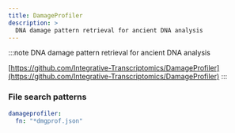 ```yaml
---
title: DamageProfiler
description: >
  DNA damage pattern retrieval for ancient DNA analysis
---
```


<!--
~~~~~ DO NOT EDIT ~~~~~
This file is autogenerated from the MultiQC module python docstring.
Do not edit the markdown, it will be overwritten.

File path for the source of this content: multiqc/modules/damageprofiler/damageprofiler.py
~~~~~~~~~~~~~~~~~~~~~~~
-->

:::note
DNA damage pattern retrieval for ancient DNA analysis

[https://github.com/Integrative-Transcriptomics/DamageProfiler](https://github.com/Integrative-Transcriptomics/DamageProfiler)
:::

### File search patterns

```yaml
damageprofiler:
  fn: "*dmgprof.json"
```
